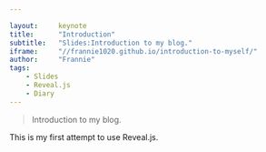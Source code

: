 ```yaml
---

layout:     keynote
title:      "Introduction"
subtitle:   "Slides:Introduction to my blog."
iframe:     "//frannie1020.github.io/introduction-to-myself/"
author:     "Frannie"
tags:
    - Slides
    - Reveal.js
    - Diary
---
```


> Introduction to my blog.

This is my first attempt to use Reveal.js.



